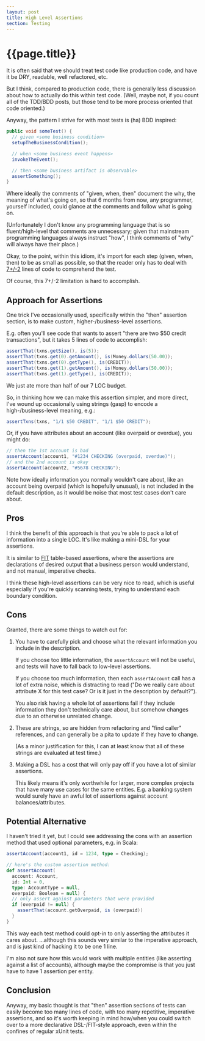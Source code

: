 ```yaml
---
layout: post
title: High Level Assertions
section: Testing
---
```


{{page.title}}
==============

It is often said that we should treat test code like production code, and have it be DRY, readable, well refactored, etc.

But I think, compared to production code, there is generally less discussion about how to actually do this within test code. (Well, maybe not, if you count all of the TDD/BDD posts, but those tend to be more process oriented that code oriented.)

Anyway, the pattern I strive for with most tests is (ha) BDD inspired:

```java
public void someTest() {
  // given <some business condition>
  setupTheBusinessCondition();

  // when <some business event happens>
  invokeTheEvent();

  // then <some business artifact is observable>
  assertSomething();
}
```

Where ideally the comments of "given, when, then" document the why, the meaning of what's going on, so that 6 months from now, any programmer, yourself included, could glance at the comments and follow what is going on.

(Unfortunately I don't know any programming language that is so fluent/high-level that comments are unnecessary; given that mainstream programming languages always instruct "how", I think comments of "why" will always have their place.)

Okay, to the point, within this idiom, it's import for each step (given, when, then) to be as small as possible, so that the reader only has to deal with [7+/-2](http://en.wikipedia.org/wiki/The_Magical_Number_Seven,_Plus_or_Minus_Two) lines of code to comprehend the test.

Of course, this 7+/-2 limitation is hard to accomplish.

Approach for Assertions
-----------------------

One trick I've occasionally used, specifically within the "then" assertion section, is to make custom, higher-/business-level assertions.

E.g. often you'll see code that wants to assert "there are two $50 credit transactions", but it takes 5 lines of code to accomplish:

```java
assertThat(txns.getSize(), is(5));
assertThat(txns.get(0).getAmount(), is(Money.dollars(50.00));
assertThat(txns.get(0).getType(), is(CREDIT));
assertThat(txns.get(1).getAmount(), is(Money.dollars(50.00));
assertThat(txns.get(1).getType(), is(CREDIT));
```

We just ate more than half of our 7 LOC budget.

So, in thinking how we can make this assertion simpler, and more direct, I've wound up occasionally using strings (gasp) to encode a high-/business-level meaning, e.g.:

```java
assertTxns(txns, "1/1 $50 CREDIT", "1/1 $50 CREDIT");
```

Or, if you have attributes about an account (like overpaid or overdue), you might do:

```java
// then the 1st account is bad
assertAccount(account1, "#1234 CHECKING (overpaid, overdue)");
// and the 2nd account is okay
assertAccount(account2, "#5678 CHECKING");
```

Note how ideally information you normally wouldn't care about, like an account being overpaid (which is hopefully unusual), is not included in the default description, as it would be noise that most test cases don't care about.

Pros
----

I think the benefit of this approach is that you're able to pack a lot of information into a single LOC. It's like making a mini-DSL for your assertions.

It is similar to [FIT](http://fit.c2.com/) table-based assertions, where the assertions are declarations of desired output that a business person would understand, and not manual, imperative checks.

I think these high-level assertions can be very nice to read, which is useful especially if you're quickly scanning tests, trying to understand each boundary condition.

Cons
----

Granted, there are some things to watch out for:

1. You have to carefully pick and choose what the relevant information you include in the description.

   If you choose too little information, the `assertAccount` will not be useful, and tests will have to fall back to low-level assertions.

   If you choose too much information, then each `assertAccount` call has a lot of extra noise, which is distracting to read ("Do we really care about attribute X for this test case? Or is it just in the description by default?").

   You also risk having a whole lot of assertions fail if they include information they don't technically care about, but somehow changes due to an otherwise unrelated change.

2. These are strings, so are hidden from refactoring and "find caller" references, and can generally be a pita to update if they have to change.

   (As a minor justification for this, I can at least know that all of these strings are evaluated at test time.)

3. Making a DSL has a cost that will only pay off if you have a lot of similar assertions.

   This likely means it's only worthwhile for larger, more complex projects that have many use cases for the same entities. E.g. a banking system would surely have an awful lot of assertions against account balances/attributes.

Potential Alternative
---------------------

I haven't tried it yet, but I could see addressing the cons with an assertion method that used optional parameters, e.g. in Scala:

```scala
assertAccount(account1, id = 1234, type = Checking);

// here's the custom assertion method:
def assertAccount(
  account: Account,
  id: Int = 0,
  type: AccountType = null,
  overpaid: Boolean = null) {
  // only assert against parameters that were provided
  if (overpaid != null) {
    assertThat(account.getOverpaid, is (overpaid))
  }
}
```

This way each test method could opt-in to only asserting the attributes it cares about. ...although this sounds very similar to the imperative approach, and is just kind of hacking it to be one 1 line.

I'm also not sure how this would work with multiple entities (like asserting against a list of accounts), although maybe the compromise is that you just have to have 1 assertion per entity.

Conclusion
----------

Anyway, my basic thought is that "then" assertion sections of tests can easily become too many lines of code, with too many repetitive, imperative assertions, and so it's worth keeping in mind how/when you could switch over to a more declarative DSL-/FIT-style approach, even within the confines of regular xUnit tests.


